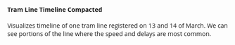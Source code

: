 #### Tram Line Timeline Compacted

Visualizes timeline of one tram line registered on 13 and 14 of March. We can see portions of the line where the speed and delays are most common.


<HTML>
<style>
  body {
    font-family: "Open Sans", sans-serif;
  }
  #main {
    width: 960px;
  }
  .axis .domain {
    display: none;
  }
</style>
<body onload='main()'>
    <div id="slopegraph"></div>
</body>


 <script src="https://d3js.org/d3.v4.min.js"></script>

<script type="text/javascript">
    function main() {

        WIDTH = 800;
        HEIGHT = 30650;

        LEFT_MARGIN = 150;
        RIGHT_MARGIN = 150;
        TOP_MARGIN = 50;
        BOTTOM_MARGIN = 50;
        TIME_SCALE = 5000
        time0 = 1552446000000

        var t = d3.json("./trams_line/data52_small.json", function(error, data){
            // console.log("data")
            // console.log(data["Czerwone Maki P+R"]['8059232507168141832'])
            example = data["Czerwone Maki P+R"]['8059232507168141832']
            maki = data["Czerwone Maki P+R"]
            piast = data["Os.Piastow"]

            var lineFunction = d3.line()
                .x(function(d) { return d.x; })
                .y(function(d) { return d.y; })
                // .interpolate("linear");

            var sg = d3.select('#slopegraph')
                .append('svg')
                .attr('width', WIDTH)
                .attr('height', HEIGHT);


            for (var key in maki){
                example = maki[key]
                // console.log(key)
                // console.log(example)
                startTime = example['start_time']
                sum_distance = example['sum_distance']
                if (sum_distance == 0){
                    continue
                }
                if (example['distances'].length < 10){
                    continue
                }
                var aggrX = LEFT_MARGIN
                var aggrY = TOP_MARGIN
                console.log(aggrY)
                var curve = []
                delta = 0.8*WIDTH*(767773 - sum_distance)/767773
                for (var i = 0; i < example['distances'].length; i++) {
                    elem = example['distances'][i]
                    d = elem['distance']
                    aggrX += 0.8*WIDTH*d/767773
                    aggrY += elem['deltaT']/TIME_SCALE
                    curve.push({ "x": aggrX + delta, "y": aggrY})
                }
                console.log(curve)
                var lineGraph = sg.append("path")
                    .attr("d", lineFunction(curve))
                    .attr("stroke", "blue")
                    .attr("stroke-width", 2)
                    .attr("opacity", 0.1)
                    .attr("fill", "none");
            }

           
            for (var key in piast){
                example = piast[key]
                // console.log(key)
                // console.log(example)
                startTime = example['start_time']
                sum_distance = example['sum_distance']
                if (sum_distance == 0){
                    continue
                }
                if (example['distances'].length < 10){
                    continue
                }

                var aggrX = LEFT_MARGIN + WIDTH*0.8
                var aggrY = TOP_MARGIN
                console.log(aggrY)
                var curve = []
                delta = 0.8*WIDTH*(767773 - sum_distance)/767773

                for (var i = 0; i < example['distances'].length; i++) {
                    elem = example['distances'][i]
                    d = elem['distance']
                    aggrX -= 0.8*WIDTH*d/767773
                    aggrY += elem['deltaT']/TIME_SCALE
                    curve.push({ "x": aggrX-delta, "y": aggrY})
                }
                console.log(curve)
                var lineGraph = sg.append("path")
                    .attr("d", lineFunction(curve))
                    .attr("stroke", "green")
                    .attr("stroke-width", 2)
                    .attr("opacity", 0.1)
                    .attr("fill", "none");
            }


        })
}
</script>
</HTML>


